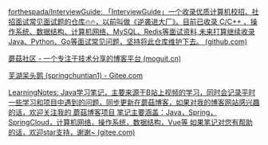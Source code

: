 

[forthespada/InterviewGuide: 「InterviewGuide」一个收录优质计算机校招、社招面试常见面试题的仓库🔥🔥，以前叫做《逆袭进大厂》。目前已收录 C/C++ 、操作系统、数据结构、计算机网络、MySQL、Redis等面试资料,未来打算继续收录Java、Python、Go等面试常见问题，坚持将此仓库维护下去。 (github.com)](https://github.com/forthespada/InterviewGuide)



[蘑菇社区 - 一个专注于技术分享的博客平台 (moguit.cn)](http://www.moguit.cn/#/)



[芜湖呆头鹅 (springchuntian1) - Gitee.com](https://gitee.com/springchuntian1)



[LearningNotes: Java学习笔记，主要来源于B站上视频的学习，同时会记录平时一些学习和项目中遇到的问题，同步更新在蘑菇博客，如果对我的博客网站感兴趣的话，欢迎关注我的 蘑菇博客项目 笔记主要涵盖：Java，Spring，SpringCloud，计算机网络，操作系统，数据结构，Vue等 如果笔记对您有帮助的话，欢迎star支持，谢谢~ (gitee.com)](https://gitee.com/moxi159753/LearningNotes#https://gitee.com/link?target=http%3A%2F%2Fwww.moguit.cn)
